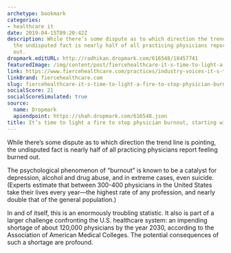 ```yaml
---
archetype: bookmark
categories:
- healthcare it
date: 2019-04-15T09:20:42Z
description: While there’s some dispute as to which direction the trend line is pointing,
  the undisputed fact is nearly half of all practicing physicians report feeling burned
  out.
dropmark.editURL: http://radhikan.dropmark.com/616548/18457741
featuredImage: /img/content/post/fiercehealthcare-it-s-time-to-light-a-fire-to-stop-physician-burnout-starting-with-better-ehrs.jpg
link: https://www.fiercehealthcare.com/practices/industry-voices-it-s-time-to-light-a-fire-to-stop-physician-burnout
linkBrand: fiercehealthcare.com
slug: fiercehealthcare-it-s-time-to-light-a-fire-to-stop-physician-burnout-starting-with-better-ehrs
socialScore: 21
socialScoreSimulated: true
source:
  name: Dropmark
  apiendpoint: https://shah.dropmark.com/616548.json
title: It’s time to light a fire to stop physician burnout, starting with better EHRs
---
```

While there’s some dispute as to which direction the trend line is pointing, the undisputed fact is nearly half of all practicing physicians report feeling burned out.

The psychological phenomenon of “burnout” is known to be a catalyst for depression, alcohol and drug abuse, and in extreme cases, even suicide. (Experts estimate that between 300-400 physicians in the United States take their lives every year—the highest rate of any profession, and nearly double that of the general population.)

In and of itself, this is an enormously troubling statistic. It also is part of a larger challenge confronting the U.S. healthcare system: an impending shortage of about 120,000 physicians by the year 2030, according to the Association of American Medical Colleges. The potential consequences of such a shortage are profound.

